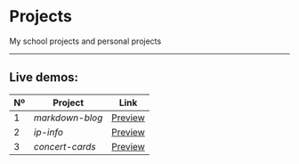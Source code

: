 # Projects
My school projects and personal projects

---

## Live demos:

| Nº | Project | Link |
| - | - |:---:|
| 1 | *markdown-blog* | [Preview]( "vercel.com") |
| 2 | *ip-info* | [Preview](https://bright-gnome-28968b.netlify.app/ "netlify.com") |
| 3 | *concert-cards* | [Preview](https://vercel.com/nobody-balms-0e-icloudcom/concert-cards "vercel.com") |
